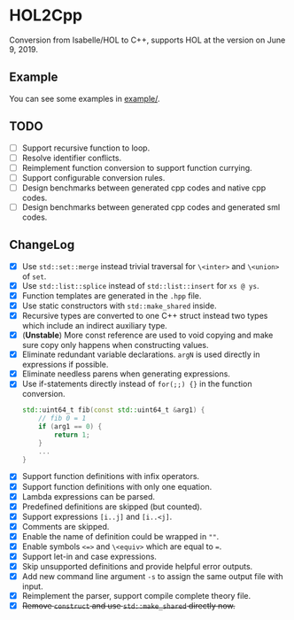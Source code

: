 # HOL2Cpp

Conversion from Isabelle/HOL to C++, supports HOL at the version on June 9, 2019.

## Example

You can see some examples in [example/](example/).

## TODO

- [ ] Support recursive function to loop.
- [ ] Resolve identifier conflicts.
- [ ] Reimplement function conversion to support function currying.
- [ ] Support configurable conversion rules.
- [ ] Design benchmarks between generated cpp codes and native cpp codes.
- [ ] Design benchmarks between generated cpp codes and generated sml codes.

## ChangeLog

- [x] Use `std::set::merge` instead trivial traversal for `\<inter>` and `\<union>` of `set`.
- [x] Use `std::list::splice` instead of `std::list::insert` for `xs @ ys`.
- [x] Function templates are generated in the `.hpp` file.
- [x] Use static constructors with `std::make_shared` inside.
- [x] Recursive types are converted to one C++ struct instead two types which include an indirect auxiliary type.
- [x] (**Unstable**) More const reference are used to void copying and make sure copy only happens when constructing values.
- [x] Eliminate redundant variable declarations. `argN` is used directly in expressions if possible.
- [x] Eliminate needless parens when generating expressions.
- [x] Use if-statements directly instead of `for(;;) {}` in the function conversion.
    ```cpp
    std::uint64_t fib(const std::uint64_t &arg1) {
        // fib 0 = 1
        if (arg1 == 0) {
            return 1;
        }
        ...
    }
    ```
- [x] Support function definitions with infix operators.
- [x] Support function definitions with only one equation.
- [x] Lambda expressions can be parsed.
- [x] Predefined definitions are skipped (but counted).
- [x] Support expressions `[i..j]` and `[i..<j]`.
- [x] Comments are skipped.
- [x] Enable the name of definition could be wrapped in `""`.
- [x] Enable symbols `<=>` and `\<equiv>` which are equal to `=`.
- [x] Support let-in and case expressions.
- [x] Skip unsupported definitions and provide helpful error outputs.
- [x] Add new command line argument `-s` to assign the same output file with input.
- [x] Reimplement the parser, support compile complete theory file.
- [x] ~~Remove `construct` and use `std::make_shared` directly now.~~

